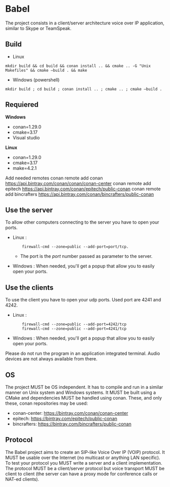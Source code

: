 # Babel

The project consists in a client/server architecture voice over IP application, similar to Skype or TeamSpeak.

## Build
- Linux
```
mkdir build && cd build && conan install .. && cmake .. -G "Unix Makefiles" && cmake –build . && make
```
- Windows (powershell)
```
mkdir build ; cd build ; conan install .. ; cmake .. ; cmake –build .
```

## Requiered

**Windows**
- conan=1.29.0
- cmake=3.17
- Visual studio

**Linux**
- conan=1.29.0
- cmake=3.17
- make=4.2.1

Add needed remotes 
conan remote add conan https://api.bintray.com/conan/conan/conan-center
conan remote add epitech https://api.bintray.com/conan/epitech/public-conan 
conan remote add bincrafters https://api.bintray.com/conan/bincrafters/public-conan


## Use the server

To allow other computers connecting to the server you have to open your ports.
- Linux :

          firewall-cmd --zone=public --add-port=port/tcp.
    - The port is the *port* number passed as parameter to the server.
- Windows : When needed, you'll get a popup that allow you to easily open your ports.

## Use the clients

To use the client you have to open your udp ports. Used port are 4241 and 4242.
- Linux :

          firewall-cmd --zone=public --add-port=4242/tcp
          firewall-cmd --zone=public --add-port=4241/tcp
- Windows : When needed, you'll get a popup that allow you to easily open your ports.
   
Please do not run the program in an application integrated terminal. Audio devices are not always available from there.

## OS

The project MUST be OS independent. It has to compile and run in a similar manner on Unix system and Windows systems.
It MUST be built using a CMake and dependencies MUST be handled using conan.
These, and only these, conan repositories may be used:

- conan-center: https://bintray.com/conan/conan-center
- epitech: https://bintray.com/epitech/public-conan
- bincrafters: https://bintray.com/bincrafters/public-conan


## Protocol

The Babel project aims to create an SIP-like Voice Over IP (VOIP) protocol. It MUST be usable over the Internet (no multicast or anything LAN specific).
To test your protocol you MUST write a server and a client implementation.
The protocol MUST be a client/server protocol but voice transport MUST be client to client (the server can have a proxy mode for conference calls or NAT-ed clients).

